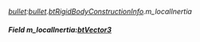 _[bullet](../../modules/bullet/bullet-module.md):[bullet](../../modules/bullet/bullet-module.md).[btRigidBodyConstructionInfo](../../modules/bullet/bullet-btrigidbodyconstructioninfo.md).m\_localInertia_
##### Field m\_localInertia:[btVector3](../../modules/bullet/bullet-btvector3.md)
